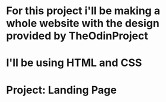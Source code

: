# For this project i'll be making a whole website with the design provided by TheOdinProject
# I'll be using HTML and CSS

# Project: Landing Page
